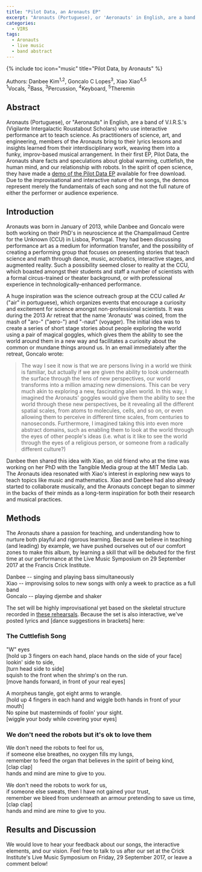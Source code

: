 ```yaml
---
title: "Pilot Data, an Aronauts EP"
excerpt: "Aronauts (Portuguese), or 'Aeronauts' in English, are a band of V.I.R.S.'s (Vigilante Intergalactic Roustabout Scholars) who use interactive performance art to teach science."
categories:
  - VIRS
tags:
  - Aronauts
  - live music
  - band abstract
---
```


{% include toc icon="music" title="Pilot Data, by Aronauts" %}

Authors: Danbee Kim<sup>1,2</sup>, Goncalo C Lopes<sup>3</sup>, Xiao Xiao<sup>4,5</sup>  
<sup>1</sup>Vocals, <sup>2</sup>Bass, <sup>3</sup>Percussion, <sup>4</sup>Keyboard, <sup>5</sup>Theremin

## Abstract

Aronauts (Portuguese), or "Aeronauts" in English, are a band of V.I.R.S.'s (Vigilante Intergalactic Roustabout Scholars) who use interactive performance art to teach science. As practitioners of science, art, and engineering, members of the Aronauts bring to their lyrics lessons and insights learned from their interdisciplinary work, weaving them into a funky, improv-based musical arrangement. In their first EP, Pilot Data, the Aronauts share facts and speculations about global warming, cuttlefish, the human mind, and our relationship with robots. In the spirit of open science, they have made a [demo of the Pilot Data EP](https://www.dropbox.com/sh/7wb0ge6ibt6cz3b/AAAT2ONGmpVMVA_ARqgO5GUNa?dl=0) available for free download. Due to the improvisational and interactive nature of the songs, the demos represent merely the fundamentals of each song and not the full nature of either the performer or audience experience. 

## Introduction 

Aronauts was born in January of 2013, while Danbee and Goncalo were both working on their PhD's in neuroscience at the Champalimaud Centre for the Unknown (CCU) in Lisboa, Portugal. They had been discussing performance art as a medium for information transfer, and the possibility of creating a performing group that focuses on presenting stories that teach science and math through dance, music, acrobatics, interactive stages, and augmented reality. Such a possibility seemed closer to reality at the CCU, which boasted amongst their students and staff a number of scientists with a formal circus-trained or theater background, or with professional experience in technologically-enhanced performance.

A huge inspiration was the science outreach group at the CCU called Ar ("air" in portuguese), which organizes events that encourage a curiosity and excitement for science amongst non-professional scientists. It was during the 2013 Ar retreat that the name 'Aronauts' was coined, from the mash of "aro-" ("aero-") and "-naut" (voyager). The initial idea was to create a series of short stage stories about people exploring the world using a pair of magical goggles, which gives them the ability to see the world around them in a new way and facilitates a curiosity about the common or mundane things around us. In an email immediately after the retreat, Goncalo wrote: 

>The way I see it now is that we are persons living in a world we think is familiar, but actually if we are given the ability to look underneath the surface through the lens of new perspectives, our world transforms into a million amazing new dimensions. This can be very much akin to exploring a new, fascinating alien world. In this way, I imagined the Aronauts' goggles would give them the ability to see the world through these new perspectives, be it revealing all the different spatial scales, from atoms to molecules, cells, and so on, or even allowing them to perceive in different time scales, from centuries to nanoseconds. Furthermore, I imagined taking this into even more abstract domains, such as enabling them to look at the world through the eyes of other people's ideas (i.e. what is it like to see the world through the eyes of a  religious person, or someone from a radically different culture?)

Danbee then shared this idea with Xiao, an old friend who at the time was working on her PhD with the Tangible Media group at the MIT Media Lab. The Aronauts idea resonated with Xiao's interest in exploring new ways to teach topics like music and mathematics. Xiao and Danbee had also already started to collaborate musically, and the Aronauts concept began to simmer in the backs of their minds as a long-term inspiration for both their research and musical practices. 

## Methods

The Aronauts share a passion for teaching, and understanding how to nurture both playful and rigorous learning. Because we believe in teaching (and leading) by example, we have pushed ourselves out of our comfort zones to make this album, by learning a skill that will be debuted for the first time at our performance at the Live Music Symposium on 29 September 2017 at the Francis Crick Institute. 

Danbee -- singing and playing bass simultaneously  
Xiao -- improvising solos to new songs with only a week to practice as a full band  
Goncalo -- playing djembe and shaker  

The set will be highly improvisational yet based on the skeletal structure recorded in [these rehearsals](https://www.dropbox.com/sh/nbccpx24soqlv53/AABhVeZI8fDLKASI8K0wEkvqa?dl=0). Because the set is also interactive, we've posted lyrics and \[dance suggestions in brackets\] here: 

### The Cuttlefish Song 

"W" eyes  
\[hold up 3 fingers on each hand, place hands on the side of your face\]  
lookin' side to side,  
\[turn head side to side\]  
squish to the front when the shrimp's on the run.  
\[move hands forward, in front of your real eyes\]  

A morpheus tangle, got eight arms to wrangle.  
\[hold up 4 fingers in each hand and wiggle both hands in front of your mouth\]  
No spine but masterminds of foolin' your sight.  
\[wiggle your body while covering your eyes\]

### We don't need the robots but it's ok to love them 

We don't need the robots to feel for us,  
if someone else breathes, no oxygen fills my lungs,  
remember to feed the organ that believes in the spirit of being kind,  
\[clap clap\]  
hands and mind are mine to give to you. 

We don't need the robots to work for us,  
if someone else sweats, then I have not gained your trust,  
remember we bleed from underneath an armour pretending to save us time,  
\[clap clap\]  
hands and mind are mine to give to you. 

## Results and Discussion

We would love to hear your feedback about our songs, the interactive elements, and our vision. Feel free to talk to us after our set at the Crick Institute's Live Music Symposium on Friday, 29 September 2017, or leave a comment below! 
